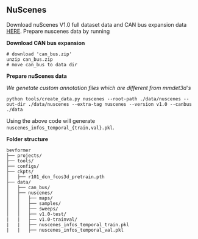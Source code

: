 ## NuScenes

Download nuScenes V1.0 full dataset data  and CAN bus expansion data [HERE](https://www.nuscenes.org/download). Prepare nuscenes data by running

**Download CAN bus expansion**

```
# download 'can_bus.zip'
unzip can_bus.zip
# move can_bus to data dir
```

**Prepare nuScenes data**

*We genetate custom annotation files which are different from mmdet3d's*

```
python tools/create_data.py nuscenes --root-path ./data/nuscenes --out-dir ./data/nuscenes --extra-tag nuscenes --version v1.0 --canbus ./data
```

Using the above code will generate `nuscenes_infos_temporal_{train,val}.pkl`.

**Folder structure**

```
bevformer
├── projects/
├── tools/
├── configs/
├── ckpts/
│   ├── r101_dcn_fcos3d_pretrain.pth
├── data/
│   ├── can_bus/
│   ├── nuscenes/
│   │   ├── maps/
│   │   ├── samples/
│   │   ├── sweeps/
│   │   ├── v1.0-test/
|   |   ├── v1.0-trainval/
|   |   ├── nuscenes_infos_temporal_train.pkl
|   |   ├── nuscenes_infos_temporal_val.pkl
```
